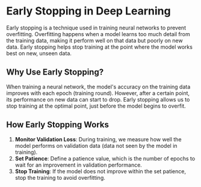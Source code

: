 # Early Stopping in Deep Learning

Early stopping is a technique used in training neural networks to prevent overfitting. Overfitting happens when a model learns too much detail from the training data, making it perform well on that data but poorly on new data. Early stopping helps stop training at the point where the model works best on new, unseen data.

## Why Use Early Stopping?
When training a neural network, the model's accuracy on the training data improves with each epoch (training round). However, after a certain point, its performance on new data can start to drop. Early stopping allows us to stop training at the optimal point, just before the model begins to overfit.

## How Early Stopping Works
1. **Monitor Validation Loss**: During training, we measure how well the model performs on validation data (data not seen by the model in training).
2. **Set Patience**: Define a patience value, which is the number of epochs to wait for an improvement in validation performance.
3. **Stop Training**: If the model does not improve within the set patience, stop the training to avoid overfitting.
